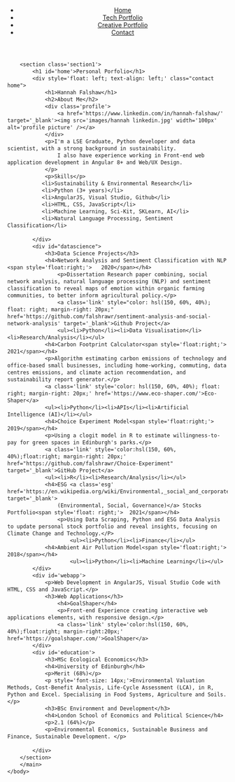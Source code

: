 <html lang="en">
	<head>
		<title>Portfolio - Hannah Falshaw</title>
		<link href="Resources/styles.css" rel="stylesheet" type='text/css'>
		<link rel='preconnect' href='https://fonts.googleapis.com'>
		<link rel='preconnect' href='https://fonts.gstatic.com' crossorigin>
		<link rel="preconnect" href="https://fonts.googleapis.com">
<link rel="preconnect" href="https://fonts.gstatic.com" crossorigin>
<link href="https://fonts.googleapis.com/css2?family=Space+Mono:ital,wght@0,400;0,700;1,400&display=swap" rel="stylesheet">
 	</head>
	<body>
	    <header>
			<nav>
				<ul>
					<li class='navigation'><a href="./index.html">Home</a></li>
					<li class='navigation'><a href="./portfolio1.html">Tech Portfolio</a></li>
					<li class='navigation'><a href='./creative.html'>Creative Portfolio</a></li>
					<li class='navigation'><a href="./contact.html">Contact</a></li>
				</ul>
			</nav>	
		</header>
	    <main>

        <section class='section1'>
            <h1 id='home'>Personal Porfolio</h1>
            <div style='float: left; text-align: left;' class="contact home"> 
                <h1>Hannah Falshaw</h1>
                <h2>About Me</h2>
                <div class='profile'>
                    <a href='https://www.linkedin.com/in/hannah-falshaw/' target='_blank'><img src='images/hannah linkedin.jpg' width='100px' alt='profile picture' /></a> 
                </div>
                <p>I'm a LSE Graduate, Python developer and data scientist, with a strong background in sustainability. 
                    I also have experience working in Front-end web application development in Angular 8+ and Web/UX Design.
                </p>
                <p>Skills</p>
               <li>Sustainability & Environmental Research</li>
               <li>Python (3+ years)</li>
               <li>AngularJS, Visual Studio, Github</li>
               <li>HTML, CSS, JavaScript</li>
               <li>Machine Learning, Sci-Kit, SKLearn, AI</li>
               <li>Natural Language Processing, Sentiment Classification</li>

            </div>
            <div id="datascience">
                <h3>Data Science Projects</h3>
                <h4>Network Analysis and Sentiment Classification with NLP <span style='float:right;'>   2020</span></h4>
                    <p>Dissertation Research paper combining, social network analysis, natural language processing (NLP) and sentiment classification to reveal maps of emotion within organic farming communities, to better inform agricultural policy.</p>
                    <a class='link' style="color: hsl(150, 60%, 40%); float: right; margin-right: 20px;" href='https://github.com/falshrawr/sentiment-analysis-and-social-network-analysis' target='_blank'>Github Project</a>
                    <ul><li>Python</li><li>Data Visualisation</li><li>Research/Analysis</li></ul>
                <h4>Carbon Footprint Calculator<span style='float:right;'>  2021</span></h4>
                <p>Algorithm estimating carbon emissions of technology and office-based small businesses, including home-working, commuting, data centres emissions, and climate action recommendation, and sustainability report generator.</p>
                <a class='link' style='color: hsl(150, 60%, 40%); float: right; margin-right: 20px;' href='https://www.eco-shaper.com/'>Eco-Shaper</a>
                <ul><li>Python</li><li>APIs</li><li>Artificial Intelligence (AI)</li></ul>
                <h4>Choice Experiment Model<span style='float:right;'>    2019</span></h4>
                <p>Using a clogit model in R to estimate willingness-to-pay for green spaces in Edinburgh's parks.</p>
                <a class='link' style='color:hsl(150, 60%, 40%);float:right; margin-right: 20px;' href="https://github.com/falshrawr/Choice-Experiment" target='_blank'>GitHub Project</a> 
                <ul><li>R</li><li>Research/Analysis</li></ul>
                <h4>ESG <a class='esg' href='https://en.wikipedia.org/wiki/Environmental,_social_and_corporate_governance' target='_blank'>
                    (Environmental, Social, Governance)</a> Stocks Portfolio<span style='float: right;'>  2021</span></h4>
                    <p>Using Data Scraping, Python and ESG Data Analysis to update personal stock portfolio and reveal insights, focusing on Climate Change and Technology.</P>
                        <ul><li>Python</li><li>Finance</li></ul>
                <h4>Ambient Air Pollution Model<span style='float:right;'>  2018</span></h4>
                        <ul><li>Python</li><li>Machine Learning</li></ul>        
            </div>
            <div id='webapp'>
                <p>Web Development in AngularJS, Visual Studio Code with HTML, CSS and JavaScript.</p>
                <h3>Web Applications</h3>
                    <h4>GoalShaper</h4>
                    <p>Front-end Experience creating interactive web applications elements, with responsive design.</p>
                    <a class='link' style='color:hsl(150, 60%, 40%);float:right; margin-right:20px;' href='https://goalshaper.com/'>GoalShaper</a>
            </div>
            <div id='education'>
                <h3>MSc Ecological Economics</h3>
                <h4>University of Edinburgh</h4>
                <p>Merit (68%)</p>
                <p style='font-size: 14px;'>Environmental Valuation Methods, Cost-Benefit Analysis, Life-Cycle Assessment (LCA), in R, Python and Excel. Specialising in Food Systems, Agriculture and Soils.</p>
                <h3>BSc Environment and Development</h3>
                <h4>London School of Economics and Political Science</h4>
                <p>2.1 (64%)</p>
                <p>Environmental Economics, Sustainable Business and Finance, Sustainable Development. </p>

            </div>
        </section>
        </main>
    </body>
</html>        
